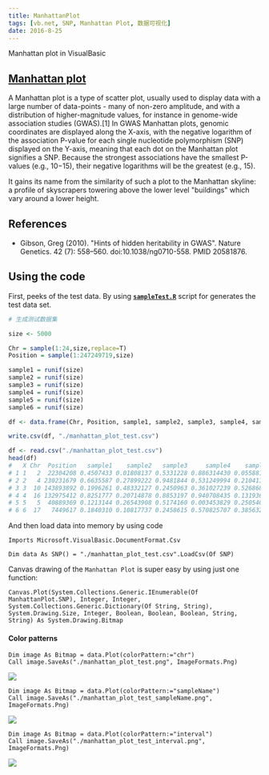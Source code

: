 ```yaml
---
title: ManhattanPlot
tags: [vb.net, SNP, Manhattan Plot, 数据可视化]
date: 2016-8-25
---
```


Manhattan plot in VisualBasic

## [Manhattan plot](https://en.wikipedia.org/wiki/Manhattan_plot)

A Manhattan plot is a type of scatter plot, usually used to display data with a large number of data-points - many of non-zero amplitude, and with a distribution of higher-magnitude values, for instance in genome-wide association studies (GWAS).[1] In GWAS Manhattan plots, genomic coordinates are displayed along the X-axis, with the negative logarithm of the association P-value for each single nucleotide polymorphism (SNP) displayed on the Y-axis, meaning that each dot on the Manhattan plot signifies a SNP. Because the strongest associations have the smallest P-values (e.g., 10−15), their negative logarithms will be the greatest (e.g., 15).

It gains its name from the similarity of such a plot to the Manhattan skyline: a profile of skyscrapers towering above the lower level "buildings" which vary around a lower height.

## References
+ Gibson, Greg (2010). "Hints of hidden heritability in GWAS". Nature Genetics. 42 (7): 558–560. doi:10.1038/ng0710-558. PMID 20581876.
<!--more-->

## Using the code

First, peeks of the test data. By using **[``sampleTest.R``](./sampleTest.R)** script for generates the test data set.

```R
# 生成测试数据集

size <- 5000

Chr = sample(1:24,size,replace=T)
Position = sample(1:247249719,size)

sample1 = runif(size)
sample2 = runif(size)
sample3 = runif(size)
sample4 = runif(size)
sample5 = runif(size)
sample6 = runif(size)

df <- data.frame(Chr, Position, sample1, sample2, sample3, sample4, sample5, sample6)

write.csv(df, "./manhattan_plot_test.csv")
```

```R
df <- read.csv("./manhattan_plot_test.csv")
head(df)
#   X Chr  Position   sample1    sample2   sample3     sample4    sample5   sample6
# 1 1   2  22304208 0.4507433 0.01808137 0.5331228 0.886314430 0.05588127 0.9862486
# 2 2   4 230231679 0.6635587 0.27899222 0.9481844 0.531249994 0.21041159 0.3363624
# 3 3  10 143893892 0.1996261 0.48332127 0.2450963 0.361027239 0.52686846 0.8066759
# 4 4  16 132975412 0.8251777 0.20714878 0.8853197 0.940708435 0.13193652 0.1899054
# 5 5   5  40889369 0.1213144 0.26543908 0.5174160 0.003453829 0.25054001 0.8672608
# 6 6  17   7449617 0.1840310 0.10817737 0.2458615 0.570825707 0.38563234 0.1185492
```

And then load data into memory by using code

```vbnet
Imports Microsoft.VisualBasic.DocumentFormat.Csv

Dim data As SNP() = "./manhattan_plot_test.csv".LoadCsv(Of SNP)
```

Canvas drawing of the ``Manhattan Plot`` is super easy by using just one function:

```vbnet
Canvas.Plot(System.Collections.Generic.IEnumerable(Of ManhattanPlot.SNP), Integer, Integer, System.Collections.Generic.Dictionary(Of String, String), System.Drawing.Size, Integer, Boolean, Boolean, Boolean, String, String) As System.Drawing.Bitmap
```

#### Color patterns

```vbnet
Dim image As Bitmap = data.Plot(colorPattern:="chr")
Call image.SaveAs("./manhattan_plot_test.png", ImageFormats.Png)
```
![](https://raw.githubusercontent.com/xieguigang/ManhattanPlot/master/manhattan_plot_test.png)


```vbnet
Dim image As Bitmap = data.Plot(colorPattern:="sampleName")
Call image.SaveAs("./manhattan_plot_test_sampleName.png", ImageFormats.Png)
```
![](https://raw.githubusercontent.com/xieguigang/ManhattanPlot/master/manhattan_plot_test_sampleName.png)


```vbnet
Dim image As Bitmap = data.Plot(colorPattern:="interval")
Call image.SaveAs("./manhattan_plot_test_interval.png", ImageFormats.Png)
```
![](https://raw.githubusercontent.com/xieguigang/ManhattanPlot/master/manhattan_plot_test_interval.png)